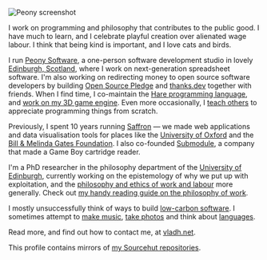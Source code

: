 ![Peony screenshot](https://vladh.net/static/peony/peony@1200px.jpg)

I work on programming and philosophy that contributes to the public good.
I have much to learn, and
I celebrate playful creation over alienated wage labour.
I think that being kind is important, and
I love cats and birds.

I run [Peony Software](https://peony.software), a one-person software
development studio in lovely
[Edinburgh, Scotland](https://vladh.net/static/photos/full/20220607.%20Water%20of%20Leith,%20Edinburgh,%20Scotland.jpg),
where I work on next-generation spreadsheet software.
I'm also working on redirecting money to open source software developers
by building
[Open Source Pledge](https://osspledge.com)
and
[thanks.dev](https://thanks.dev)
together with friends.
When I find time, I co-maintain the
[Hare programming language](https://vladh.net/hare),
and
[work on my 3D game engine](https://vladh.net/peony).
Even more occasionally, I
[teach others](https://vladh.net/clumsycomputer)
to appreciate programming things from scratch.

Previously, I spent 10 years running
[Saffron](https://www.saffron.so) —
we made web applications and data visualisation tools for places like the
[University of Oxford](http://www.cncb.ox.ac.uk/)
and the
[Bill & Melinda Gates Foundation](https://www.gatesfoundation.org/).
I also co-founded
[Submodule](https://vladh.net/submodule),
a company that made a Game Boy cartridge reader.

I'm a PhD researcher in the philosophy department of the
[University of Edinburgh](https://www.ed.ac.uk/ppls/philosophy),
currently working on the epistemology of why we put up with exploitation,
and the
[philosophy and ethics of work and labour](https://vladh.net/alternatives-to-wage-labour)
more generally.
Check out
[my handy reading guide on the philosophy of work](https://vladh.net/wage-labour-resources).

I mostly unsuccessfully think of ways to build
[low-carbon software](https://lowcarbon.software).
I sometimes attempt to
[make music](https://vladh.net/music),
[take photos](https://vladh.net/photos)
and think about
[languages](https://vladh.net/german-nouns).

Read more, and find out how to contact me, at [vladh.net](https://vladh.net).

This profile contains mirrors of [my Sourcehut repositories](https://sr.ht/~vladh).
